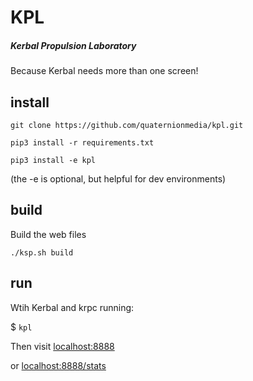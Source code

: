 # KPL
##### Kerbal Propulsion Laboratory
Because Kerbal needs more than one screen!

## install
`git clone https://github.com/quaternionmedia/kpl.git`

`pip3 install -r requirements.txt`

`pip3 install -e kpl`

(the -e is optional, but helpful for dev environments)

## build
Build the web files

`./ksp.sh build`

## run
Wtih Kerbal and krpc running:

$ `kpl`

Then visit [localhost:8888](http://localhost:8888)

or [localhost:8888/stats](http://localhost:8888/stats)

